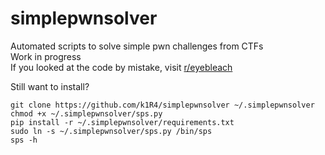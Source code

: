 # simplepwnsolver
Automated scripts to solve simple pwn challenges from CTFs\
Work in progress\
If you looked at the code by mistake, visit [r/eyebleach](https://www.reddit.com/r/eyebleach)

Still want to install?
```
git clone https://github.com/k1R4/simplepwnsolver ~/.simplepwnsolver
chmod +x ~/.simplepwnsolver/sps.py
pip install -r ~/.simplepwnsolver/requirements.txt
sudo ln -s ~/.simplepwnsolver/sps.py /bin/sps
sps -h
```

